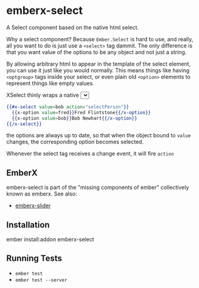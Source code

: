 # emberx-select

A Select component based on the native html select.

Why a select component? Because `Ember.Select` is hard to use, and
really, all you want to do is just use a `<select>` tag dammit. The
only difference is that you want value of the options to be any object
and not just a string.

By allowing arbitrary html to appear in the template of the select
element, you can use it just like you would normally. This means
things like having `<optgroup>` tags inside your select, or even plain
old `<option>` elements to represent things like empty values.

XSelect thinly wraps a native <select> element so that it can be object
and binding aware. It is used in conjuction with the `x-option`
component to construct select boxes. E.g.

```handlebars
{{#x-select value=bob action="selectPerson"}}
  {{x-option value=fred}}Fred Flintstone{{/x-option}}
  {{x-option value=bob}}Bob Newhart{{/x-option}}
{{/x-select}}
```
the options are always up to date, so that when the object bound to
`value` changes, the corresponding option becomes selected.

Whenever the select tag receives a change event, it will fire
`action`


## EmberX

emberx-select is part of the "missing components of ember" collectively
known as emberx. See also:

* [emberx-slider](https://github.com/thefrontside/emberx-slider)

## Installation

ember install:addon emberx-select

## Running Tests

* `ember test`
* `ember test --server`
